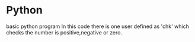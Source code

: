 # Python
basic python program 
In this code there is one user defined as 'chk'
which checks the number is positive,negative or zero.
